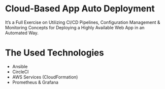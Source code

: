 # Cloud-Based App Auto Deployment
It’s a Full Exercise on Utilizing CI/CD Pipelines, Configuration Management & Monitoring Concepts for Deploying a Highly Available Web App in an Automated Way.

# The Used Technologies
* Ansible
* CircleCI
* AWS Services (CloudFormation)
* Prometheus & Grafana
